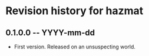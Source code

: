 # Revision history for hazmat

## 0.1.0.0 -- YYYY-mm-dd

* First version. Released on an unsuspecting world.
